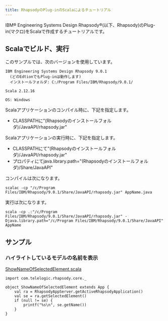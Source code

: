 ```yaml
---
title: RhapsodyのPlug-inのScalaによるチュートリアル
---
```

IBM&reg; Engineering Systems Design Rhapsody&reg;(以下、Rhapsody)のPlug-in(マクロ)をScalaで作成するチュートリアルです。

## Scalaでビルド、実行
このサンプルでは、次のバージョンを使用しています。

```
IBM Engineering Systems Design Rhapsody 9.0.1
  (どのEdtionでもPlug-inは動作します)
  インストールフォルダ: C:/Program Files/IBM/Rhapsody/9.0.1/

Scala 2.12.16

OS: Windows
```

Scalaアプリケーションのコンパイル時に、下記を指定します。
- CLASSPATHに"(Rhapsodyのインストールフォルダ)/JavaAPI/rhapsody.jar"

Scalaアプリケーションの実行時に、下記を指定します。
- CLASSPATHにて"(Rhapsodyのインストールフォルダ)/JavaAPI/rhapsody.jar"
- プロパティにてjava.library.path="(Rhapsodyのインストールフォルダ)/Share/JavaAPI"

コンパイルは次になります。
```
scalac -cp "/c/Program Files/IBM/Rhapsody/9.0.1/Share/JavaAPI/rhapsody.jar" AppName.java
```

実行は次になります。
```
scala -cp .:"/c/Program Files/IBM/Rhapsody/9.0.1/Share/JavaAPI/rhapsody.jar" -Djava.library.path="/c/Program Files/IBM/Rhapsody/9.0.1/Share/JavaAPI" AppName
```

## サンプル

### ハイライトしているモデルの名前を表示
[ShowNameOfSelectedElement.scala](ShowNameOfSelectedElement.scala)
```
import com.telelogic.rhapsody.core._

object ShowNameOfSelectedElement extends App {
	val ra = RhapsodyAppServer.getActiveRhapsodyApplication()
	val se = ra.getSelectedElement()
	if (null != se) {
		printf("%s\n", se.getName())
	}
}
```
